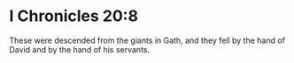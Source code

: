 # I Chronicles 20:8

These were descended from the giants in Gath, and they fell by the hand of David and by the hand of his servants.
